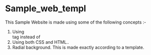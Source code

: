 # Sample_web_templ


This Sample Website is made using some of the following concepts :-
1. Using <div> tag instead of <table>
2. Using both CSS and HTML..
3. Radial background.
This is made exactly according to a template.
